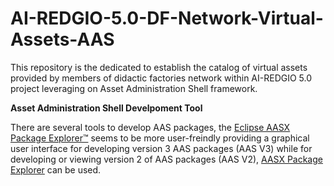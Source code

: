 # AI-REDGIO-5.0-DF-Network-Virtual-Assets-AAS
This repository is the dedicated to establish the catalog of virtual assets provided by members of didactic factories network within AI-REDGIO 5.0 project leveraging on Asset Administration Shell framework.  

__Asset Administration Shell Develpoment Tool__

There are several tools to develop AAS packages, the [Eclipse AASX Package Explorer™](https://github.com/eclipse-aaspe/package-explorer) seems to be more user-freindly providing a graphical user interface for developing version 3 AAS packages (AAS V3) while for developing or viewing version 2 of AAS packages (AAS V2), [AASX Package Explorer](https://github.com/eclipse-aaspe/package-explorer/tree/V2) can be used.

